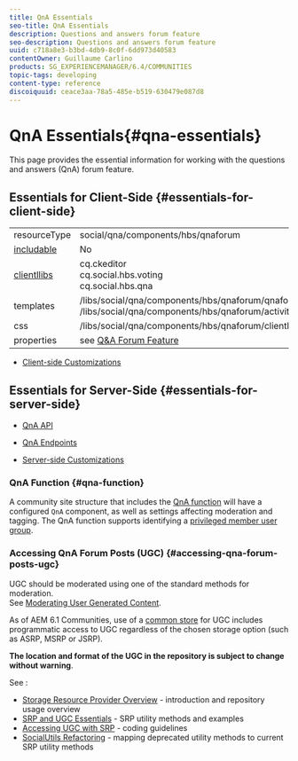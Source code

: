 ```yaml
---
title: QnA Essentials
seo-title: QnA Essentials
description: Questions and answers forum feature
seo-description: Questions and answers forum feature
uuid: c718a8e3-b3bd-4db9-8c0f-6dd973d40583
contentOwner: Guillaume Carlino
products: SG_EXPERIENCEMANAGER/6.4/COMMUNITIES
topic-tags: developing
content-type: reference
discoiquuid: ceace3aa-78a5-485e-b519-630479e087d8
---
```


# QnA Essentials{#qna-essentials}

This page provides the essential information for working with the questions and answers (QnA) forum feature.

## Essentials for Client-Side {#essentials-for-client-side}

<table> 
 <tbody>
  <tr>
   <td> resourceType</td> 
   <td>social/qna/components/hbs/qnaforum</td> 
  </tr>
  <tr>
   <td> <a href="../../communities/using/scf.md#add-or-include-a-communities-component">includable</a></td> 
   <td>No</td> 
  </tr>
  <tr>
   <td> <a href="../../communities/using/clientlibs.md">clientllibs</a></td> 
   <td>cq.ckeditor<br /> cq.social.hbs.voting<br /> cq.social.hbs.qna</td> 
  </tr>
  <tr>
   <td> templates</td> 
   <td> /libs/social/qna/components/hbs/qnaforum/qnaforum.hbs<br /> /libs/social/qna/components/hbs/qnaforum/activity-title.hbs</td> 
  </tr>
  <tr>
   <td> css</td> 
   <td> /libs/social/qna/components/hbs/qnaforum/clientlibs/qnaforum.css</td> 
  </tr>
  <tr>
   <td> properties</td> 
   <td>see <a href="../../communities/using/working-with-qna.md">Q&amp;A Forum Feature</a></td> 
  </tr>
 </tbody>
</table>

* [Client-side Customizations](../../communities/using/client-customize.md)

## Essentials for Server-Side {#essentials-for-server-side}

* [QnA API](/sites/developing/using/reference-materials/javadoc/com/adobe/cq/social/qna/client/api/package-summary.md)

* [QnA Endpoints](/sites/developing/using/reference-materials/javadoc/com/adobe/cq/social/qna/client/endpoints/package-summary.md)

* [Server-side Customizations](../../communities/using/server-customize.md)

### QnA Function {#qna-function}

A community site structure that includes the [QnA function](../../communities/using/functions.md#qna-function) will have a configured `QnA` component, as well as settings affecting moderation and tagging. The QnA function supports identifying a [privileged member user group](../../communities/using/users.md#privileged-members-group).

### Accessing QnA Forum Posts (UGC) {#accessing-qna-forum-posts-ugc}

UGC should be moderated using one of the standard methods for moderation.  
See [Moderating User Generated Content](../../communities/using/moderate-ugc.md).

As of AEM 6.1 Communities, use of a [common store](../../communities/using/working-with-srp.md) for UGC includes programmatic access to UGC regardless of the chosen storage option (such as ASRP, MSRP or JSRP).

**The location and format of the UGC in the repository is subject to change without warning**.

See :

* [Storage Resource Provider Overview](../../communities/using/srp.md) - introduction and repository usage overview
* [SRP and UGC Essentials](../../communities/using/srp-and-ugc.md) - SRP utility methods and examples
* [Accessing UGC with SRP](../../communities/using/accessing-ugc-with-srp.md) - coding guidelines
* [SocialUtils Refactoring](../../communities/using/socialutils.md) - mapping deprecated utility methods to current SRP utility methods

